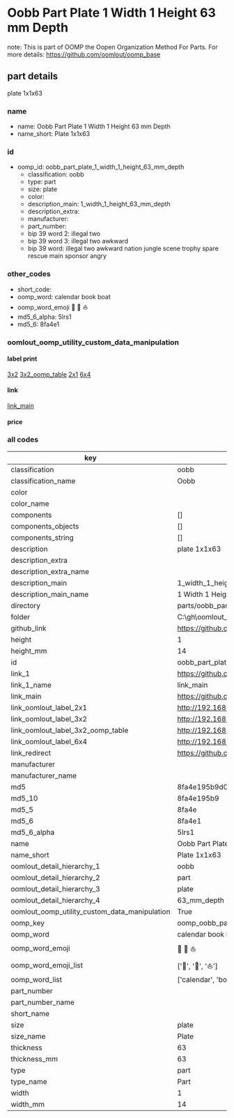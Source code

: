 # Oobb Part Plate 1 Width 1 Height 63 mm Depth  

note: This is part of OOMP the Oopen Organization Method For Parts. For more details: https://github.com/oomlout/oomp_base

##  part details
  



plate 1x1x63



### name
* name: Oobb Part Plate 1 Width 1 Height 63 mm Depth
* name_short: Plate 1x1x63 
### id
* oomp_id: oobb_part_plate_1_width_1_height_63_mm_depth
  * classification: oobb
  * type: part
  * size: plate
  * color: 
  * description_main: 1_width_1_height_63_mm_depth
  * description_extra: 
  * manufacturer: 
  * part_number: 
  * bip 39 word 2: illegal two
  * bip 39 word 3: illegal two awkward
  * bip 39 word: illegal two awkward nation jungle scene trophy spare rescue main sponsor angry

### other_codes
* short_code: 
* oomp_word: calendar book boat
* oomp_word_emoji :calendar: :book: :boat:
* md5_6_alpha: 5lrs1
* md5_6: 8fa4e1






### oomlout_oomp_utility_custom_data_manipulation
#### label print
[3x2](http://192.168.1.245:1112/?label=oomp%205lrs1)
[3x2_oomp_table](http://192.168.1.108:1112/?label=oomp%205lrs1)
[2x1](http://192.168.1.242:1112/?label=oomp%205lrs1)
[6x4](http://192.168.1.55:1112/?label=oomp%205lrs1)    

#### link

[link_main](https://github.com/oomlout/oomlout_oobb_version_4_generated_parts/tree/main/navigation_oomp/oobb/part/plate/1_width_1_height_63_mm_depth/part)                              

#### price







### all codes 
| key | value |  
| --- | --- |  
| classification | oobb |  
| classification_name | Oobb |  
| color |  |  
| color_name |  |  
| components | [] |  
| components_objects | [] |  
| components_string | [] |  
| description | plate 1x1x63 |  
| description_extra |  |  
| description_extra_name |  |  
| description_main | 1_width_1_height_63_mm_depth |  
| description_main_name | 1 Width 1 Height 63 mm Depth |  
| directory | parts/oobb_part_plate_1_width_1_height_63_mm_depth |  
| folder | C:\gh\oomlout_oobb_version_4_generated_parts\parts\oobb_part_plate_1_width_1_height_63_mm_depth |  
| github_link | https://github.com/oomlout/oomlout_oomp_part_src/tree/main/parts/oobb_part_plate_1_width_1_height_63_mm_depth |  
| height | 1 |  
| height_mm | 14 |  
| id | oobb_part_plate_1_width_1_height_63_mm_depth |  
| link_1 | https://github.com/oomlout/oomlout_oobb_version_4_generated_parts/tree/main/navigation_oomp/oobb/part/plate/1_width_1_height_63_mm_depth/part |  
| link_1_name | link_main |  
| link_main | https://github.com/oomlout/oomlout_oobb_version_4_generated_parts/tree/main/navigation_oomp/oobb/part/plate/1_width_1_height_63_mm_depth/part |  
| link_oomlout_label_2x1 | http://192.168.1.242:1112/?label=oomp%205lrs1 |  
| link_oomlout_label_3x2 | http://192.168.1.245:1112/?label=oomp%205lrs1 |  
| link_oomlout_label_3x2_oomp_table | http://192.168.1.108:1112/?label=oomp%205lrs1 |  
| link_oomlout_label_6x4 | http://192.168.1.55:1112/?label=oomp%205lrs1 |  
| link_redirect | https://github.com/oomlout/oomlout_oobb_version_4_generated_parts/tree/main/parts/oobb_plate_01_01_63 |  
| manufacturer |  |  
| manufacturer_name |  |  
| md5 | 8fa4e195b9d07d1f023c893421baeb88 |  
| md5_10 | 8fa4e195b9 |  
| md5_5 | 8fa4e |  
| md5_6 | 8fa4e1 |  
| md5_6_alpha | 5lrs1 |  
| name | Oobb Part Plate 1 Width 1 Height 63 mm Depth |  
| name_short | Plate 1x1x63  |  
| oomlout_detail_hierarchy_1 | oobb |  
| oomlout_detail_hierarchy_2 | part |  
| oomlout_detail_hierarchy_3 | plate |  
| oomlout_detail_hierarchy_4 | 63_mm_depth |  
| oomlout_oomp_utility_custom_data_manipulation | True |  
| oomp_key | oomp_oobb_part_plate_1_width_1_height_63_mm_depth |  
| oomp_word | calendar book boat |  
| oomp_word_emoji | :calendar: :book: :boat: |  
| oomp_word_emoji_list | [':calendar:', ':book:', ':boat:'] |  
| oomp_word_list | ['calendar', 'book', 'boat'] |  
| part_number |  |  
| part_number_name |  |  
| short_name |  |  
| size | plate |  
| size_name | Plate |  
| thickness | 63 |  
| thickness_mm | 63 |  
| type | part |  
| type_name | Part |  
| width | 1 |  
| width_mm | 14 |  
